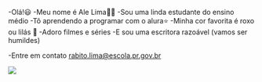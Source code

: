 -Olá!😃
-Meu nome é Ale Lima👩‍💻
-Sou uma linda estudante do ensino médio
-Tô aprendendo a programar com o alura⭐️
-Minha cor favorita é roxo ou lilás 💜
-Adoro filmes e séries
-E sou uma escritora razoável (vamos ser humildes)

-Entre em contato 
rabito.lima@escola.pr.gov.br 

![](https://media1.tenor.com/m/-Z8SXmChUiwAAAAd/ariana-grande-ariana-grande-kiss.gif)
